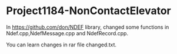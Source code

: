 # Project1184-NonContactElevator
In https://github.com/don/NDEF library,  changed some functions in Ndef.cpp,NdefMessage.cpp and NdefRecord.cpp. 

You can learn changes in rar file changed.txt.
